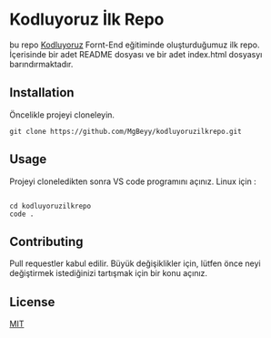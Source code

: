 # Kodluyoruz İlk Repo
bu repo [Kodluyoruz](https://kodluyoruz.org/) Fornt-End eğitiminde oluşturduğumuz ilk repo. İçerisinde bir adet README dosyası ve bir adet index.html dosyasyı barındırmaktadır. 

## Installation
Öncelikle projeyi cloneleyin. 
``` 
git clone https://github.com/MgBeyy/kodluyoruzilkrepo.git
```
## Usage 
Projeyi cloneledikten sonra VS code programını açınız. 
Linux için :
```linux

cd kodluyoruzilkrepo
code .
```

## Contributing 
Pull requestler kabul edilir. Büyük değişiklikler için, lütfen önce neyi değiştirmek istediğinizi tartışmak için bir konu açınız.

## License
[MIT](https://choosealicense.com/licenses/mit/)

